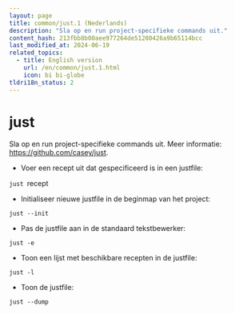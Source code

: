 ```yaml
---
layout: page
title: common/just.1 (Nederlands)
description: "Sla op en run project-specifieke commands uit."
content_hash: 213fbb8b00aee977264de51280426a9b65114bcc
last_modified_at: 2024-06-19
related_topics:
  - title: English version
    url: /en/common/just.1.html
    icon: bi bi-globe
tldri18n_status: 2
---
```

# just

Sla op en run project-specifieke commands uit.
Meer informatie: <https://github.com/casey/just>.

- Voer een recept uit dat gespecificeerd is in een justfile:

`just `<span class="tldr-var badge badge-pill bg-dark-lm bg-white-dm text-white-lm text-dark-dm font-weight-bold">recept</span>

- Initialiseer nieuwe justfile in de beginmap van het project:

`just --init`

- Pas de justfile aan in de standaard tekstbewerker:

`just -e`

- Toon een lijst met beschikbare recepten in de justfile:

`just -l`

- Toon de justfile:

`just --dump`
